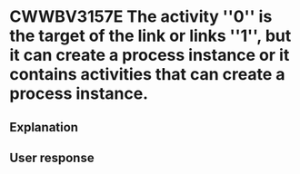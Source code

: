# CWWBV3157E The activity ''0'' is the target of the link or links ''1'', but it can create a process instance or it contains activities that can create a process instance.

## Explanation

## User response
